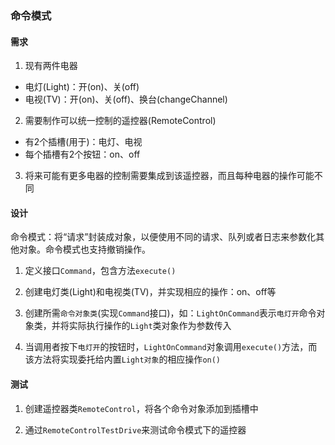 ### 命令模式

#### 需求

1. 现有两件电器
- 电灯(Light)：开(on)、关(off)
- 电视(TV)：开(on)、关(off)、换台(changeChannel)

2. 需要制作可以统一控制的遥控器(RemoteControl)
- 有2个插槽(用于)：电灯、电视
- 每个插槽有2个按钮：on、off

3. 将来可能有更多电器的控制需要集成到该遥控器，而且每种电器的操作可能不同

#### 设计

命令模式：将“请求”封装成对象，以便使用不同的请求、队列或者日志来参数化其他对象。命令模式也支持撤销操作。

1. 定义接口`Command`，包含方法`execute()`

2. 创建电灯类(Light)和电视类(TV)，并实现相应的操作：on、off等

3. 创建所需`命令对象类`(实现`Command`接口)，如：`LightOnCommand`表示`电灯开`命令对象类，并将实际执行操作的`Light`类对象作为参数传入

4. 当调用者按下`电灯开`的按钮时，`LightOnCommand`对象调用`execute()`方法，而该方法将实现委托给内置`Light对象`的相应操作`on()`

#### 测试

1. 创建遥控器类`RemoteControl`，将各个命令对象添加到插槽中

2. 通过`RemoteControlTestDrive`来测试命令模式下的遥控器
